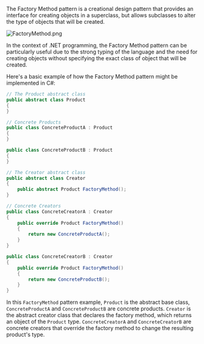 ﻿The Factory Method pattern is a creational design pattern that provides an interface for creating objects in a superclass, but allows subclasses to alter the type of objects that will be created.

![FactoryMethod.png](FactoryMethod.png)

In the context of .NET programming, the Factory Method pattern can be particularly useful due to the strong typing of the language and the need for creating objects without specifying the exact class of object that will be created.

Here's a basic example of how the Factory Method pattern might be implemented in C#:

```csharp
// The Product abstract class
public abstract class Product
{
}

// Concrete Products
public class ConcreteProductA : Product
{
}

public class ConcreteProductB : Product
{
}

// The Creator abstract class
public abstract class Creator
{
    public abstract Product FactoryMethod();
}

// Concrete Creators
public class ConcreteCreatorA : Creator
{
    public override Product FactoryMethod()
    {
        return new ConcreteProductA();
    }
}

public class ConcreteCreatorB : Creator
{
    public override Product FactoryMethod()
    {
        return new ConcreteProductB();
    }
}
```

In this `FactoryMethod` pattern example, `Product` is the abstract base class, `ConcreteProductA` and `ConcreteProductB` are concrete products. `Creator` is the abstract creator class that declares the factory method, which returns an object of the `Product` type. `ConcreteCreatorA` and `ConcreteCreatorB` are concrete creators that override the factory method to change the resulting product's type.